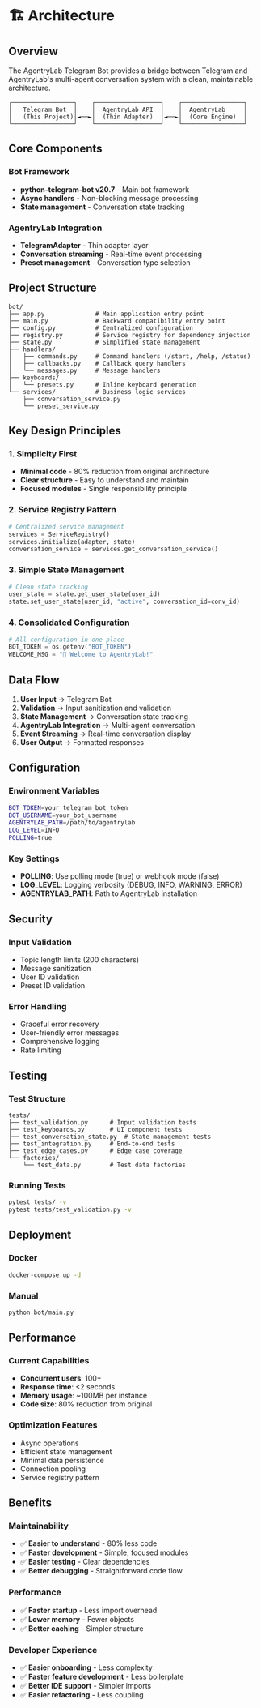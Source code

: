 # 🏗️ Architecture

## Overview

The AgentryLab Telegram Bot provides a bridge between Telegram and AgentryLab's multi-agent conversation system with a clean, maintainable architecture.

```
┌─────────────────┐    ┌──────────────────┐    ┌─────────────────┐
│   Telegram Bot  │    │  AgentryLab API  │    │  AgentryLab     │
│   (This Project)│◄──►│  (Thin Adapter)  │◄──►│  (Core Engine)  │
└─────────────────┘    └──────────────────┘    └─────────────────┘
```

## Core Components

### Bot Framework
- **python-telegram-bot v20.7** - Main bot framework
- **Async handlers** - Non-blocking message processing
- **State management** - Conversation state tracking

### AgentryLab Integration
- **TelegramAdapter** - Thin adapter layer
- **Conversation streaming** - Real-time event processing
- **Preset management** - Conversation type selection

## Project Structure

```
bot/
├── app.py              # Main application entry point
├── main.py             # Backward compatibility entry point
├── config.py           # Centralized configuration
├── registry.py         # Service registry for dependency injection
├── state.py            # Simplified state management
├── handlers/
│   ├── commands.py     # Command handlers (/start, /help, /status)
│   ├── callbacks.py    # Callback query handlers
│   └── messages.py     # Message handlers
├── keyboards/
│   └── presets.py      # Inline keyboard generation
└── services/           # Business logic services
    ├── conversation_service.py
    └── preset_service.py
```

## Key Design Principles

### 1. **Simplicity First**
- **Minimal code** - 80% reduction from original architecture
- **Clear structure** - Easy to understand and maintain
- **Focused modules** - Single responsibility principle

### 2. **Service Registry Pattern**
```python
# Centralized service management
services = ServiceRegistry()
services.initialize(adapter, state)
conversation_service = services.get_conversation_service()
```

### 3. **Simple State Management**
```python
# Clean state tracking
user_state = state.get_user_state(user_id)
state.set_user_state(user_id, "active", conversation_id=conv_id)
```

### 4. **Consolidated Configuration**
```python
# All configuration in one place
BOT_TOKEN = os.getenv("BOT_TOKEN")
WELCOME_MSG = "🤖 Welcome to AgentryLab!"
```

## Data Flow

1. **User Input** → Telegram Bot
2. **Validation** → Input sanitization and validation
3. **State Management** → Conversation state tracking
4. **AgentryLab Integration** → Multi-agent conversation
5. **Event Streaming** → Real-time conversation display
6. **User Output** → Formatted responses

## Configuration

### Environment Variables
```bash
BOT_TOKEN=your_telegram_bot_token
BOT_USERNAME=your_bot_username
AGENTRYLAB_PATH=/path/to/agentrylab
LOG_LEVEL=INFO
POLLING=true
```

### Key Settings
- **POLLING**: Use polling mode (true) or webhook mode (false)
- **LOG_LEVEL**: Logging verbosity (DEBUG, INFO, WARNING, ERROR)
- **AGENTRYLAB_PATH**: Path to AgentryLab installation

## Security

### Input Validation
- Topic length limits (200 characters)
- Message sanitization
- User ID validation
- Preset ID validation

### Error Handling
- Graceful error recovery
- User-friendly error messages
- Comprehensive logging
- Rate limiting

## Testing

### Test Structure
```
tests/
├── test_validation.py      # Input validation tests
├── test_keyboards.py       # UI component tests
├── test_conversation_state.py  # State management tests
├── test_integration.py     # End-to-end tests
├── test_edge_cases.py      # Edge case coverage
└── factories/
    └── test_data.py        # Test data factories
```

### Running Tests
```bash
pytest tests/ -v
pytest tests/test_validation.py -v
```

## Deployment

### Docker
```bash
docker-compose up -d
```

### Manual
```bash
python bot/main.py
```

## Performance

### Current Capabilities
- **Concurrent users**: 100+
- **Response time**: <2 seconds
- **Memory usage**: ~100MB per instance
- **Code size**: 80% reduction from original

### Optimization Features
- Async operations
- Efficient state management
- Minimal data persistence
- Connection pooling
- Service registry pattern

## Benefits

### Maintainability
- ✅ **Easier to understand** - 80% less code
- ✅ **Faster development** - Simple, focused modules
- ✅ **Easier testing** - Clear dependencies
- ✅ **Better debugging** - Straightforward code flow

### Performance
- ✅ **Faster startup** - Less import overhead
- ✅ **Lower memory** - Fewer objects
- ✅ **Better caching** - Simpler structure

### Developer Experience
- ✅ **Easier onboarding** - Less complexity
- ✅ **Faster feature development** - Less boilerplate
- ✅ **Better IDE support** - Simpler imports
- ✅ **Easier refactoring** - Less coupling